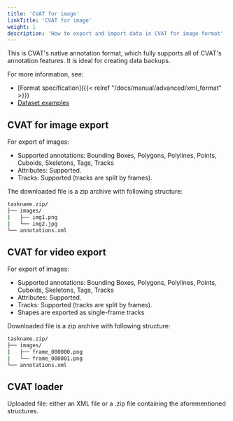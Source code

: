 ```yaml
---
title: 'CVAT for image'
linkTitle: 'CVAT for image'
weight: 1
description: 'How to export and import data in CVAT for image format'
---
```


This is CVAT's native annotation format,
which fully supports all of CVAT's annotation features.
It is ideal for creating data backups.

For more information, see:

- [Format specification]({{< relref "/docs/manual/advanced/xml_format" >}})
- [Dataset examples](https://github.com/cvat-ai/datumaro/tree/v0.3/tests/assets/cvat_dataset)

## CVAT for image export

For export of images:

- Supported annotations: Bounding Boxes, Polygons, Polylines,
  Points, Cuboids, Skeletons, Tags, Tracks
- Attributes: Supported.
- Tracks: Supported (tracks are split by frames).

The downloaded file is a zip archive with following structure:

```bash
taskname.zip/
├── images/
|   ├── img1.png
|   └── img2.jpg
└── annotations.xml
```

## CVAT for video export

For export of images:

- Supported annotations: Bounding Boxes, Polygons, Polylines,
  Points, Cuboids, Skeletons, Tags, Tracks
- Attributes: Supported.
- Tracks: Supported (tracks are split by frames).
- Shapes are exported as single-frame tracks

Downloaded file is a zip archive with following structure:

```bash
taskname.zip/
├── images/
|   ├── frame_000000.png
|   └── frame_000001.png
└── annotations.xml
```

## CVAT loader

Uploaded file: either an XML file or a
.zip file containing the aforementioned structures.
